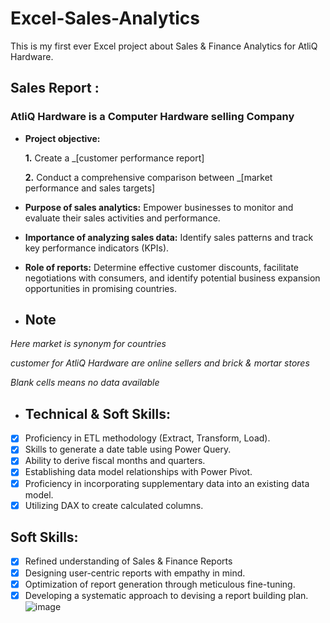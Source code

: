 # Excel-Sales-Analytics
This is my first ever Excel project about Sales &amp; Finance Analytics for AtliQ Hardware.

## Sales Report : 
### AtliQ Hardware is a Computer Hardware selling Company 


- **Project objective:** 

    **1.** Create a _[customer performance report] 

    **2.** Conduct a comprehensive comparison between _[market performance and sales targets]

- **Purpose of sales analytics:** Empower businesses to monitor and evaluate their sales activities and performance.

- **Importance of analyzing sales data:** Identify sales patterns and track key performance indicators (KPIs).

- **Role of reports:** Determine effective customer discounts, facilitate negotiations with consumers, and identify potential business expansion opportunities in promising countries.

- ## Note

*Here market is synonym for countries*

*customer for AtliQ Hardware are online sellers and brick & mortar stores*

*Blank cells means no data available*

- ## Technical & Soft Skills:
- [x]	Proficiency in ETL methodology (Extract, Transform, Load).
- [x]	Skills to generate a date table using Power Query.
- [x]	Ability to derive fiscal months and quarters.
- [x]	Establishing data model relationships with Power Pivot.
- [x]	Proficiency in incorporating supplementary data into an existing data model.
- [x]	Utilizing DAX to create calculated columns.

## Soft Skills:
- [x]	Refined understanding of Sales & Finance Reports
- [x]	Designing user-centric reports with empathy in mind.
- [x]	Optimization of report generation through meticulous fine-tuning.
- [x]	Developing a systematic approach to devising a report building plan.
![image](https://github.com/kaushikdubey/Excel-Sales-Analytics/assets/140951461/bbb8fa73-6448-4f73-b9cb-6bfefcb21449)
